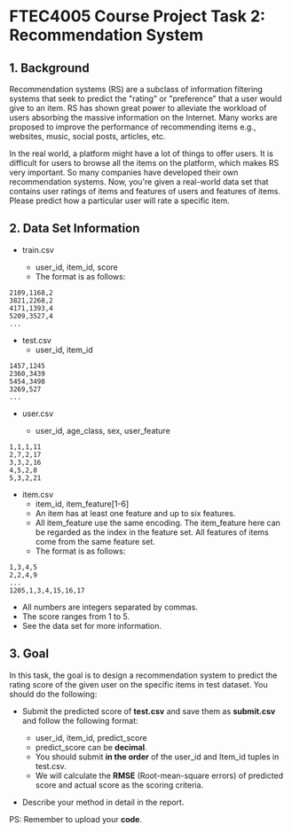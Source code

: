 # FTEC4005 Course Project Task 2: Recommendation System
## 1. Background
Recommendation systems (RS) are a subclass of information filtering systems that seek to predict the "rating" or "preference" that a user would give to an item. RS has shown great power to alleviate the workload of users absorbing the massive information on the Internet. Many works are proposed to improve the performance of recommending items e.g., websites, music, social posts, articles, etc. 

In the real world, a platform might have a lot of things to offer users. It is difficult for users to browse all the items on the platform, which makes RS very important. So many companies have developed their own recommendation systems. Now, you're given a real-world data set that contains user ratings of items and features of users and features of items. Please predict how a particular user will rate a specific item.

## 2. Data Set Information
- train.csv
  
  - user_id, item_id, score
  - The format is as follows:
```
2109,1168,2
3821,2268,2
4171,1393,4
5209,3527,4
...
```
- test.csv
  - user_id, item_id
```
1457,1245
2360,3439
5454,3498
3269,527
...
```
- user.csv
  
  - user_id, age_class, sex, user_feature
```
1,1,1,11
2,7,2,17
3,3,2,16
4,5,2,8
5,3,2,21
```
- item.csv
  - item_id, item_feature[1-6]
  - An item has at least one feature and up to six features.
  - All item_feature use the same encoding. The item_feature here can be regarded as the index in the feature set. All features of items come from the same feature set.
  - The format is as follows: 
```
1,3,4,5
2,2,4,9
...
1205,1,3,4,15,16,17
```
- All numbers are integers separated by commas.
- The score ranges from 1 to 5.
- See the data set for more information.

## 3. Goal

In this task, the goal is to design a recommendation system to predict the rating score of the given user on the specific items in test dataset. You should do the following:
- Submit the predicted score of **test.csv** and save them as **submit.csv** and follow the following format:
  - user_id, item_id, predict_score
  - predict_score can be **decimal**.
  - You should submit **in the order** of the user_id and Item_id tuples in test.csv.
  - We will calculate the **RMSE** (Root-mean-square errors) of predicted score and actual score as the scoring criteria.
  
- Describe your method in detail in the report.

PS: Remember to upload your **code**.

